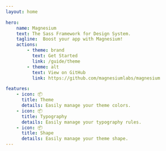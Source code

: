 ```yaml
---
layout: home

hero:
    name: Magnesium
    text: The Sass Framework for Design System.
    tagline:  Boost your app with Magnesium!
    actions:
        - theme: brand
          text: Get Started
          link: /guide/theme
        - theme: alt
          text: View on GitHub
          link: https://github.com/magnesiumlabs/magnesium

features:
    - icon: 📦
      title: Theme
      details: Easily manage your theme colors.
    - icon: 📦
      title: Typography
      details: Easily manage your typography rules.
    - icon: 📦 
      title: Shape
      details: Easily manage your theme shape.
---
```

